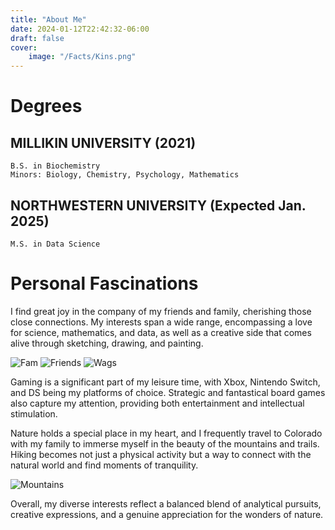 ```yaml
---
title: "About Me"
date: 2024-01-12T22:42:32-06:00
draft: false
cover:
    image: "/Facts/Kins.png"
---
```

# Degrees

MILLIKIN UNIVERSITY (2021)
---
    B.S. in Biochemistry 
    Minors: Biology, Chemistry, Psychology, Mathematics

NORTHWESTERN UNIVERSITY (Expected Jan. 2025)
---
    M.S. in Data Science

# Personal Fascinations

I find great joy in the company of my friends and family, cherishing those close connections. My interests span a wide range, encompassing a love for science, mathematics, and data, as well as a creative side that comes alive through sketching, drawing, and painting.

![Fam](/Facts/Fam.png)
![Friends](/Facts/SixFlags.png)
![Wags](/Facts/Wags.png)

Gaming is a significant part of my leisure time, with Xbox, Nintendo Switch, and DS being my platforms of choice. Strategic and fantastical board games also capture my attention, providing both entertainment and intellectual stimulation.

Nature holds a special place in my heart, and I frequently travel to Colorado with my family to immerse myself in the beauty of the mountains and trails. Hiking becomes not just a physical activity but a way to connect with the natural world and find moments of tranquility.

![Mountains](/Facts/Mountains.png)

Overall, my diverse interests reflect a balanced blend of analytical pursuits, creative expressions, and a genuine appreciation for the wonders of nature. 